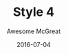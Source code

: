 ---
layout: post
author: Awesome McGreat
title: Style 4
date: 2016-07-04
tagline: Sed nisl arcu euismod sit amet nisi lorem etiam dolor veroeros et feugiat.
image: /images/pic04.jpg
style: style4
---